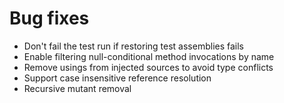 # Bug fixes

- Don't fail the test run if restoring test assemblies fails
- Enable filtering null-conditional method invocations by name
- Remove usings from injected sources to avoid type conflicts
- Support case insensitive reference resolution
- Recursive mutant removal
